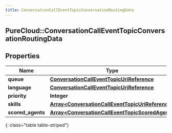 ```yaml
---
title: ConversationCallEventTopicConversationRoutingData
---
```

## PureCloud::ConversationCallEventTopicConversationRoutingData

## Properties

|Name | Type | Description | Notes|
|------------ | ------------- | ------------- | -------------|
| **queue** | [**ConversationCallEventTopicUriReference**](ConversationCallEventTopicUriReference.html) |  | [optional] |
| **language** | [**ConversationCallEventTopicUriReference**](ConversationCallEventTopicUriReference.html) |  | [optional] |
| **priority** | **Integer** |  | [optional] |
| **skills** | [**Array&lt;ConversationCallEventTopicUriReference&gt;**](ConversationCallEventTopicUriReference.html) |  | [optional] |
| **scored_agents** | [**Array&lt;ConversationCallEventTopicScoredAgent&gt;**](ConversationCallEventTopicScoredAgent.html) |  | [optional] |
{: class="table table-striped"}



